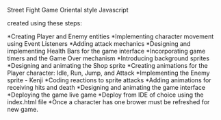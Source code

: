 Street Fight Game
Oriental style
Javascript

created using these steps:

*Creating Player and Enemy entities
*Implementing character movement using Event Listeners
*Adding attack mechanics
*Designing and implementing Health Bars for the game interface
*Incorporating game timers and the Game Over mechanism
*Introducing background sprites
*Designing and animating the Shop sprite
*Creating animations for the Player character: Idle, Run, Jump, and Attack
*Implementing the Enemy sprite - Kenji
*Coding reactions to sprite attacks
*Adding animations for receiving hits and death
*Designing and animating the game interface
*Deploying the game live game
*Deploy from IDE of choice using the index.html file
*Once a character has one brower must be refreshed for new game. 